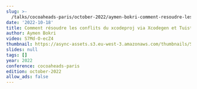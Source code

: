 ```yaml
---
slug: >-
  /talks/cocoaheads-paris/october-2022/aymen-bokri-comment-resoudre-les-conflits-du-xcodeproj-via-xcodegen-et-tuist
date: '2022-10-18'
title: Comment résoudre les conflits du xcodeproj via Xcodegen et Tuist
author: Aymen Bokri
video: S7Md-O-ecZ4
thumbnail: https://async-assets.s3.eu-west-3.amazonaws.com/thumbnails/S7Md-O-ecZ4.jpg
slides: null
tags: []
year: 2022
conference: cocoaheads-paris
edition: october-2022
allow_ads: false
---
```


